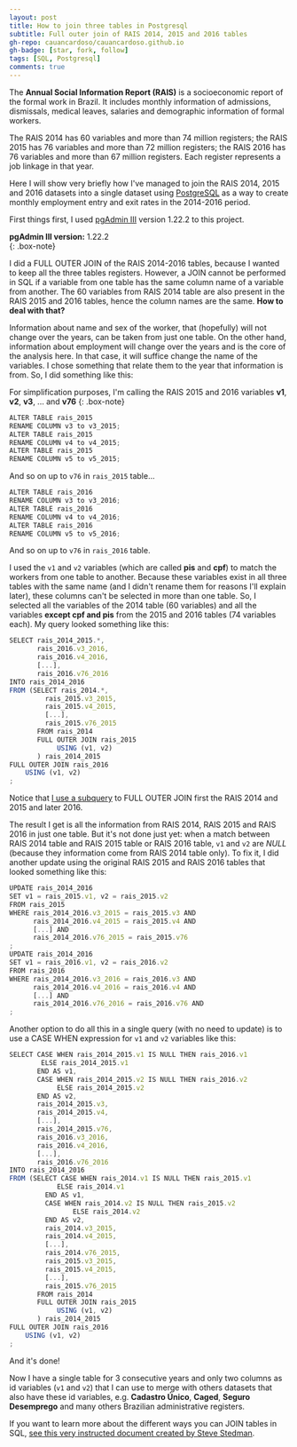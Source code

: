 ```yaml
---
layout: post
title: How to join three tables in Postgresql
subtitle: Full outer join of RAIS 2014, 2015 and 2016 tables
gh-repo: cauancardoso/cauancardoso.github.io
gh-badge: [star, fork, follow]
tags: [SQL, Postgresql]
comments: true
---
```


The **Annual Social Information Report (RAIS)** is a socioeconomic report of the formal work in Brazil. It includes monthly information of admissions, dismissals, medical leaves, salaries and demographic information of formal workers. 

The RAIS 2014 has 60 variables and more than 74 million registers; the RAIS 2015 has 76 variables and more than 72 million registers; the RAIS 2016 has 76 variables and more than 67 million registers. Each register represents a job linkage in that year.

Here I will show very briefly how I've managed to join the RAIS 2014, 2015 and 2016 datasets into a single dataset using [PostgreSQL](https://www.postgresql.org/) as a way to create monthly employment entry and exit rates in the 2014-2016 period.

First things first, I used [pgAdmin III](https://www.pgadmin.org/download/) version 1.22.2 to this project.

**pgAdmin III version:** 1.22.2  
{: .box-note}

I did a FULL OUTER JOIN of the RAIS 2014-2016 tables, because I wanted to keep all the three tables registers. However, a JOIN cannot be performed in SQL if a variable from one table has the same column name of a variable from another. The 60 variables from RAIS 2014 table are also present in the RAIS 2015 and 2016 tables, hence the column names are the same. **How to deal with that?**

Information about name and sex of the worker, that (hopefully) will not change over the years, can be taken from just one table. On the other hand, information about employment will change over the years and is the core of the analysis here. In that case, it will suffice change the name of the variables. I chose something that relate them to the year that information is from. So, I did something like this:

For simplification purposes, I'm calling the RAIS 2015 and 2016 variables **v1**, **v2**, **v3**, ... and **v76**
{: .box-note}

```javascript
ALTER TABLE rais_2015
RENAME COLUMN v3 to v3_2015;
ALTER TABLE rais_2015
RENAME COLUMN v4 to v4_2015;
ALTER TABLE rais_2015
RENAME COLUMN v5 to v5_2015;
```
And so on up to ```v76``` in ```rais_2015``` table...
```javascript
ALTER TABLE rais_2016
RENAME COLUMN v3 to v3_2016;
ALTER TABLE rais_2016
RENAME COLUMN v4 to v4_2016;
ALTER TABLE rais_2016
RENAME COLUMN v5 to v5_2016;
```
And so on up to ```v76``` in ```rais_2016``` table.

I used the ```v1``` and ```v2``` variables (which are called **pis** and **cpf**) to match the workers from one table to another. Because these variables exist in all three tables with the same name (and I didn't rename them for reasons I'll explain later), these columns can't be selected in more than one table. So, I selected all the variables of the 2014 table (60 variables) and all the variables **except cpf and pis** from the 2015 and 2016 tables (74 variables each). My query looked something like this: 

```javascript
SELECT rais_2014_2015.*,  
       rais_2016.v3_2016,  
       rais_2016.v4_2016,  
       [...],  
       rais_2016.v76_2016  
INTO rais_2014_2016  
FROM (SELECT rais_2014.*,  
	     rais_2015.v3_2015,  
	     rais_2015.v4_2015,  
	     [...],  
	     rais_2015.v76_2015  
       FROM rais_2014  
       FULL OUTER JOIN rais_2015  
       		USING (v1, v2)  
       ) rais_2014_2015  
FULL OUTER JOIN rais_2016  
	USING (v1, v2)  
;
```
Notice that [I use a subquery](https://www.techonthenet.com/postgresql/subqueries.php) to FULL OUTER JOIN first the RAIS 2014 and 2015 and later 2016.

The result I get is all the information from RAIS 2014, RAIS 2015 and RAIS 2016 in just one table. But it's not done just yet: when a match between RAIS 2014 table and RAIS 2015 table or RAIS 2016 table, ```v1``` and ```v2``` are *NULL* (because they information come from RAIS 2014 table only). To fix it, I did another update using the original RAIS 2015 and RAIS 2016 tables that looked something like this:

```javascript
UPDATE rais_2014_2016  
SET v1 = rais_2015.v1, v2 = rais_2015.v2  
FROM rais_2015  
WHERE rais_2014_2016.v3_2015 = rais_2015.v3 AND  
      rais_2014_2016.v4_2015 = rais_2015.v4 AND  
      [...] AND  
      rais_2014_2016.v76_2015 = rais_2015.v76  
;  
UPDATE rais_2014_2016  
SET v1 = rais_2016.v1, v2 = rais_2016.v2  
FROM rais_2016  
WHERE rais_2014_2016.v3_2016 = rais_2016.v3 AND  
      rais_2014_2016.v4_2016 = rais_2016.v4 AND  
      [...] AND  
      rais_2014_2016.v76_2016 = rais_2016.v76 AND  
;  
```
Another option to do all this in a single query (with no need to update) is to use a CASE WHEN expression for ```v1``` and ```v2``` variables like this: 

```javascript
SELECT CASE WHEN rais_2014_2015.v1 IS NULL THEN rais_2016.v1 
		ELSE rais_2014_2015.v1 
       END AS v1,
       CASE WHEN rais_2014_2015.v2 IS NULL THEN rais_2016.v2 
     		ELSE rais_2014_2015.v2 
       END AS v2,
       rais_2014_2015.v3,  
       rais_2014_2015.v4,  
       [...],  
       rais_2014_2015.v76,  
       rais_2016.v3_2016,  
       rais_2016.v4_2016,  
       [...],  
       rais_2016.v76_2016  
INTO rais_2014_2016  
FROM (SELECT CASE WHEN rais_2014.v1 IS NULL THEN rais_2015.v1 
			ELSE rais_2014.v1 
	     END AS v1,
	     CASE WHEN rais_2014.v2 IS NULL THEN rais_2015.v2 
	     		ELSE rais_2014.v2 
	     END AS v2,
	     rais_2014.v3_2015,  
	     rais_2014.v4_2015,  
	     [...],  
	     rais_2014.v76_2015, 
	     rais_2015.v3_2015,  
	     rais_2015.v4_2015,  
	     [...],  
	     rais_2015.v76_2015  
       FROM rais_2014  
       FULL OUTER JOIN rais_2015    
       		USING (v1, v2)  
       ) rais_2014_2015  
FULL OUTER JOIN rais_2016  
	USING (v1, v2)  
;
```
And it's done!

Now I have a single table for 3 consecutive years and only two columns as id variables (```v1``` and ```v2```) that I can use to merge with others datasets that also have these id variables, e.g. **Cadastro Único**, **Caged**, **Seguro Desemprego** and many others Brazilian administrative registers.

If you want to learn more about the different ways you can JOIN tables in SQL, [see this very instructed document created by Steve Stedman](http://stevestedman.com/wp-content/uploads/TSqlJoinTypePoster1.pdf).

